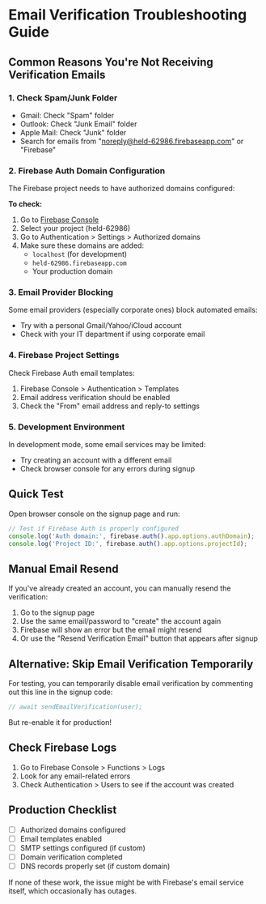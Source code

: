 # Email Verification Troubleshooting Guide

## Common Reasons You're Not Receiving Verification Emails

### 1. **Check Spam/Junk Folder**
- Gmail: Check "Spam" folder
- Outlook: Check "Junk Email" folder
- Apple Mail: Check "Junk" folder
- Search for emails from "noreply@held-62986.firebaseapp.com" or "Firebase"

### 2. **Firebase Auth Domain Configuration**
The Firebase project needs to have authorized domains configured:

**To check:**
1. Go to [Firebase Console](https://console.firebase.google.com)
2. Select your project (held-62986)
3. Go to Authentication > Settings > Authorized domains
4. Make sure these domains are added:
   - `localhost` (for development)
   - `held-62986.firebaseapp.com`
   - Your production domain

### 3. **Email Provider Blocking**
Some email providers (especially corporate ones) block automated emails:
- Try with a personal Gmail/Yahoo/iCloud account
- Check with your IT department if using corporate email

### 4. **Firebase Project Settings**
Check Firebase Auth email templates:
1. Firebase Console > Authentication > Templates
2. Email address verification should be enabled
3. Check the "From" email address and reply-to settings

### 5. **Development Environment**
In development mode, some email services may be limited:
- Try creating an account with a different email
- Check browser console for any errors during signup

## Quick Test

Open browser console on the signup page and run:
```javascript
// Test if Firebase Auth is properly configured
console.log('Auth domain:', firebase.auth().app.options.authDomain);
console.log('Project ID:', firebase.auth().app.options.projectId);
```

## Manual Email Resend

If you've already created an account, you can manually resend the verification:
1. Go to the signup page
2. Use the same email/password to "create" the account again
3. Firebase will show an error but the email might resend
4. Or use the "Resend Verification Email" button that appears after signup

## Alternative: Skip Email Verification Temporarily

For testing, you can temporarily disable email verification by commenting out this line in the signup code:
```typescript
// await sendEmailVerification(user);
```

But re-enable it for production!

## Check Firebase Logs

1. Go to Firebase Console > Functions > Logs
2. Look for any email-related errors
3. Check Authentication > Users to see if the account was created

## Production Checklist

- [ ] Authorized domains configured
- [ ] Email templates enabled
- [ ] SMTP settings configured (if custom)
- [ ] Domain verification completed
- [ ] DNS records properly set (if custom domain)

If none of these work, the issue might be with Firebase's email service itself, which occasionally has outages.

